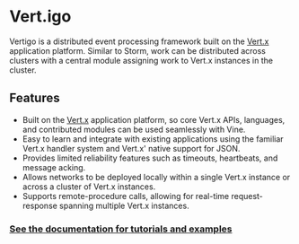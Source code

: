 Vert.igo
========

Vertigo is a distributed event processing framework built on the
[Vert.x](http://vertx.io/) application platform. Similar to Storm, work
can be distributed across clusters with a central module assigning work
to Vert.x instances in the cluster.

## Features
* Built on the [Vert.x](http://vertx.io/) application platform, so core Vert.x
  APIs, languages, and contributed modules can be used seamlessly with Vine.
* Easy to learn and integrate with existing applications using the familiar
  Vert.x handler system and Vert.x' native support for JSON.
* Provides limited reliability features such as timeouts, heartbeats, and
  message acking.
* Allows networks to be deployed locally within a single Vert.x instance or across
  a cluster of Vert.x instances.
* Supports remote-procedure calls, allowing for real-time request-response
  spanning multiple Vert.x instances.

### [See the documentation for tutorials and examples](https://github.com/kuujo/vertigo/wiki/Vertigo)
